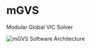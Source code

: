 # mGVS
Modular Global VIC Solver

![mGVS Software Architecture](https://github.com/user-attachments/assets/7e5126f9-8b91-49a7-af72-8ae1bef85f75)
